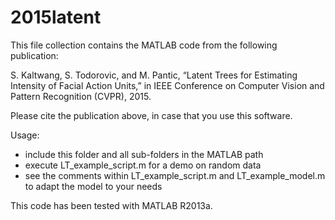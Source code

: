 # 2015latent
This file collection contains the MATLAB code from the following publication:

S. Kaltwang, S. Todorovic, and M. Pantic, 
“Latent Trees for Estimating Intensity of Facial Action Units,” 
in IEEE Conference on Computer Vision and Pattern Recognition (CVPR), 2015.

Please cite the publication above, in case that you use this software.

Usage:
- include this folder and all sub-folders in the MATLAB path
- execute LT_example_script.m for a demo on random data
- see the comments within LT_example_script.m and LT_example_model.m to adapt the model to your needs

This code has been tested with MATLAB R2013a.
